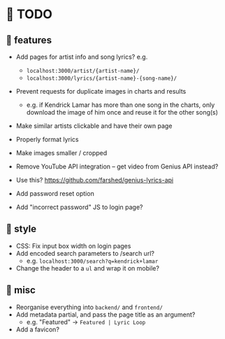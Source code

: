 # 🚧 TODO

## 🌟 features

- Add pages for artist info and song lyrics? e.g.
    - `localhost:3000/artist/{artist-name}/`
    - `localhost:3000/lyrics/{artist-name}-{song-name}/`

- Prevent requests for duplicate images in charts and results
    - e.g. if Kendrick Lamar has more than one song in the charts, only
    download the image of him once and reuse it for the other song(s)

- Make similar artists clickable and have their own page
- Properly format lyrics
- Make images smaller / cropped
- Remove YouTube API integration – get video from Genius API instead?
- Use this? https://github.com/farshed/genius-lyrics-api

- Add password reset option
- Add "incorrect password" JS to login page?

## 🎨 style

- CSS: Fix input box width on login pages
- Add encoded search parameters to /search url?
    - e.g. `localhost:3000/search?q=kendrick+lamar`
- Change the header to a `ul` and wrap it on mobile?

## 🔀 misc

- Reorganise everything into `backend/` and `frontend/`
- Add metadata partial, and pass the page title as an argument?
    - e.g. "Featured" -> `Featured | Lyric Loop`
- Add a favicon?
